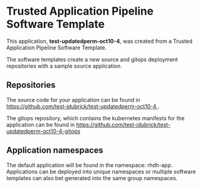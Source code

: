 # Trusted Application Pipeline Software Template

This application, **test-updatedperm-oct10-4**, was created from a Trusted Application Pipeline Software Template.

The software templates create a new source and gitops deployment repositories with a sample source application. 

## Repositories

The source code for your application can be found in [https://github.com/test-jdubrick/test-updatedperm-oct10-4 ](https://github.com/test-jdubrick/test-updatedperm-oct10-4 ).
 
The gitops repository, which contains the kubernetes manifests for the application can be found in 
[https://github.com/test-jdubrick/test-updatedperm-oct10-4-gitops ](https://github.com/test-jdubrick/test-updatedperm-oct10-4-gitops ) 

## Application namespaces 

The default application will be found in the namespace: rhdh-app. Applications can be deployed into unique namespaces or multiple software templates can also bet generated into the same group namespaces.  